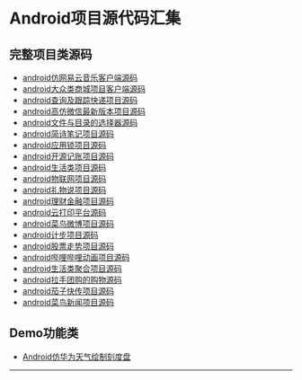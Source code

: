 # Android项目源代码汇集
## 完整项目类源码
* [android仿网易云音乐客户端源码]
* [android大众类商城项目客户端源码]
* [android查询及跟踪快递项目源码]
* [android高仿微信最新版本项目源码]
* [android文件与目录的选择器源码]
* [android简诗笔记项目源码]
* [android应用锁项目源码]
* [android开源记账项目源码]
* [android生活类项目源码]
* [android物联网项目源码]
* [android礼物说项目源码]
* [android理财金融项目源码]
* [android云打印平台源码]
* [android菜鸟微博项目源码]
* [android计步项目源码]
* [android股票走势项目源码]
* [android哔哩哔哩动画项目源码]
* [android生活类聚合项目源码]
* [android拉手团购的购物源码]
* [android茄子快传项目源码]
* [android菜鸟新闻项目源码]

## Demo功能类
* [Android仿华为天气绘制刻度盘]








[android仿网易云音乐客户端源码]:https://github.com/youlookwhat/CloudReader
[android大众类商城项目客户端源码]:https://github.com/atguigu01/Shopping
[android查询及跟踪快递项目源码]:https://github.com/wangchenyan/PonyExpress
[android高仿微信最新版本项目源码]:https://github.com/GitLqr/LQRWeChat
[android文件与目录的选择器源码]:https://github.com/codekidX/storage-chooser
[android简诗笔记项目源码]:https://github.com/wingjay/jianshi
[android应用锁项目源码]:https://github.com/lizixian18/AppLock
[android开源记账项目源码]:https://github.com/Nightonke/CoCoin
[android生活类项目源码]:https://github.com/Allyns/Lives
[android物联网项目源码]:https://github.com/tiandawu/IotXmpp
[android礼物说项目源码]:https://github.com/Orangelittle/Liwusuo
[android理财金融项目源码]:https://github.com/robotlife/TongBanJie
[android云打印平台源码]:https://github.com/LehmanHe/A4print
[android菜鸟微博项目源码]:https://github.com/yxs666/cniao5-weibo
[android计步项目源码]:https://github.com/linglongxin24/DylanStepCount
[android股票走势项目源码]:https://github.com/AndroidJiang/StockChart
[android哔哩哔哩动画项目源码]:https://github.com/HotBitmapGG/bilibili-android-client
[android生活类聚合项目源码]:https://github.com/yanbober/RNPolymerPo
[android拉手团购的购物源码]:https://github.com/myxh/CoolShopping
[android茄子快传项目源码]:https://github.com/mayubao/KuaiChuan
[android菜鸟新闻项目源码]:https://github.com/yxs666/cniao5-news

---
[Android仿华为天气绘制刻度盘]:https://github.com/YISHUIH/HuaWeiWeatherView